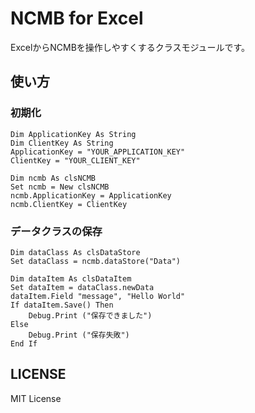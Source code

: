 # NCMB for Excel

ExcelからNCMBを操作しやすくするクラスモジュールです。

## 使い方

### 初期化

```
Dim ApplicationKey As String
Dim ClientKey As String
ApplicationKey = "YOUR_APPLICATION_KEY"
ClientKey = "YOUR_CLIENT_KEY"

Dim ncmb As clsNCMB
Set ncmb = New clsNCMB
ncmb.ApplicationKey = ApplicationKey
ncmb.ClientKey = ClientKey
```

### データクラスの保存

```
Dim dataClass As clsDataStore
Set dataClass = ncmb.dataStore("Data")

Dim dataItem As clsDataItem
Set dataItem = dataClass.newData
dataItem.Field "message", "Hello World"
If dataItem.Save() Then
    Debug.Print ("保存できました")
Else
    Debug.Print ("保存失敗")
End If
```

## LICENSE

MIT License